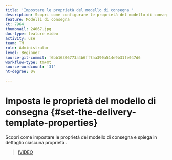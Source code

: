 ```yaml
---
title: 'Impostare le proprietà del modello di consegna '
description: Scopri come configurare le proprietà del modello di consegna.
feature: Modelli di consegna
kt: 7964
thumbnail: 24067.jpg
doc-type: feature video
activity: use
team: TM
role: Administrator
level: Beginner
source-git-commit: f6bb16306773a4b6ff7aa390a514e9b31fe047d6
workflow-type: tm+mt
source-wordcount: '31'
ht-degree: 0%

---
```



# Imposta le proprietà del modello di consegna {#set-the-delivery-template-properties}

Scopri come impostare le proprietà del modello di consegna e spiega in dettaglio ciascuna proprietà .

>[!VIDEO](https://video.tv.adobe.com/v/24067?quality=12)
